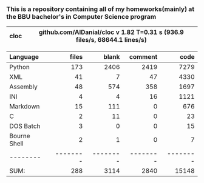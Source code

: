 ### This is a repository containing all of my homeworks(mainly) at the BBU bachelor's in Computer Science program


cloc|github.com/AlDanial/cloc v 1.82  T=0.31 s (936.9 files/s, 68644.1 lines/s)
--- | ---

Language|files|blank|comment|code
:-------|-------:|-------:|-------:|-------:
Python|173|2406|2419|7279
XML|41|7|47|4330
Assembly|48|574|358|1697
INI|4|4|16|1121
Markdown|15|111|0|676
C|2|11|0|23
DOS Batch|3|0|0|15
Bourne Shell|2|1|0|7
--------|--------|--------|--------|--------
SUM:|288|3114|2840|15148

